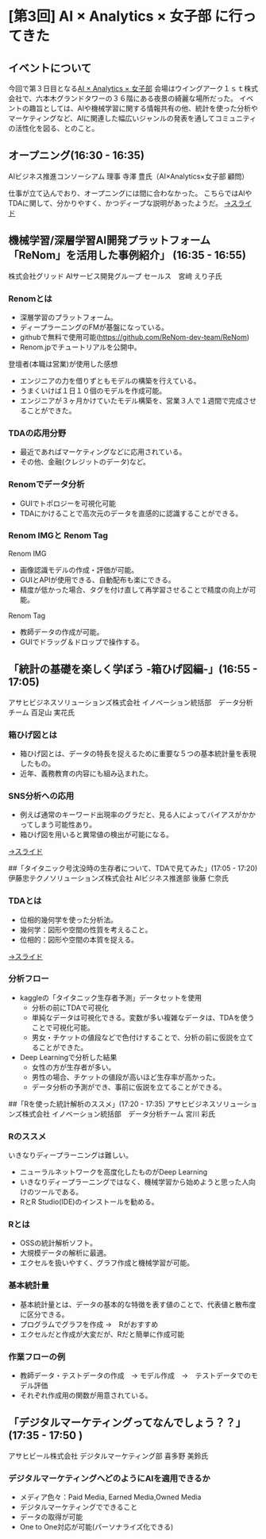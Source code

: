 # [第3回] AI × Analytics × 女子部 に行ってきた

## イベントについて
今回で第３日目となる[AI × Analytics × 女子部](https://aigirls.connpass.com/event/102873/)
会場はウイングアーク１ｓｔ株式会社で、六本木グランドタワーの３６階にある夜景の綺麗な場所だった。
イベントの趣旨としては、AIや機械学習に関する情報共有の他、統計を使った分析やマーケティングなど、AIに関連した幅広いジャンルの発表を通してコミュニティの活性化を図る、とのこと。

## オープニング(16:30 - 16:35)
AIビジネス推進コンソーシアム 理事 寺澤 豊氏（AI×Analytics×女子部 顧問）

仕事が立て込んでおり、オープニングには間に合わなかった。
こちらではAIやTDAに関して、分かりやすく、かつディープな説明があったようだ。
[→スライド](https://www.slideshare.net/YutakaTerasawa/20181114aianalytics)

## 機械学習/深層学習AI開発プラットフォーム「ReNom」を活用した事例紹介」 (16:35 - 16:55)
株式会社グリッド AIサービス開発グループ セールス　宮﨑 えり子氏

### Renomとは
 - 深層学習のプラットフォーム。
 - ディープラーニングのFMが基盤になっている。
 - githubで無料で使用可能(https://github.com/ReNom-dev-team/ReNom)
 - Renom.jpでチュートリアルを公開中。

登壇者(本職は営業)が使用した感想
 - エンジニアの力を借りずともモデルの構築を行えている。
 - うまくいけば１日１０個のモデルを作成可能。
 - エンジニアが３ヶ月かけていたモデル構築を、営業３人で１週間で完成させることができた。

### TDAの応用分野
 - 最近であればマーケティングなどに応用されている。
 - その他、金融(クレジットのデータ)など。

### Renomでデータ分析
 - GUIでトポロジーを可視化可能
 - TDAにかけることで高次元のデータを直感的に認識することができる。

### Renom IMGと Renom Tag
Renom IMG
 - 画像認識モデルの作成・評価が可能。
 - GUIとAPIが使用できる、自動配布も楽にできる。
 - 精度が低かった場合、タグを付け直して再学習させることで精度の向上が可能。

Renom Tag
 - 教師データの作成が可能。
 - GUIでドラッグ＆ドロップで操作する。

## 「統計の基礎を楽しく学ぼう -箱ひげ図編-」(16:55 - 17:05)
アサヒビジネスソリューションズ株式会社 イノベーション統括部　データ分析チーム 百足山 実花氏

### 箱ひげ図とは
- 箱ひげ図とは、データの特長を捉えるために重要な５つの基本統計量を表現したもの。
- 近年、義務教育の内容にも組み込まれた。

### SNS分析への応用
- 例えば通常のキーワード出現率のグラだと、見る人によってバイアスがかかってしまう可能性あり。
- 箱ひげ図を用いると異常値の検出が可能になる。

[→スライド](https://www.slideshare.net/YutakaTerasawa/ss-123065329)

##「タイタニック号沈没時の生存者について、TDAで見てみた」(17:05 - 17:20)
伊藤忠テクノソリューションズ株式会社 AIビジネス推進部 後藤 仁奈氏

### TDAとは
 - 位相的幾何学を使った分析法。
 - 幾何学：図形や空間の性質を考えること。
 - 位相的：図形や空間の本質を捉える。

[→スライド](https://www.slideshare.net/YutakaTerasawa/20181114-tda)

### 分析フロー
- kaggleの「タイタニック生存者予測」データセットを使用
  - 分析の前にTDAで可視化
  - 単純なデータは可視化できる。変数が多い複雑なデータは、TDAを使うことで可視化可能。
  - 男女・チケットの値段などで色付けすることで、分析の前に仮説を立てることができた。
- Deep Learningで分析した結果
   - 女性の方が生存者が多い。
   - 男性の場合、チケットの値段が高いほど生存率が高かった。
   - データ分析の予測ができ、事前に仮説を立てることができる。


##「Rを使った統計解析のススメ」(17:20 - 17:35)
アサヒビジネスソリューションズ株式会社 イノベーション統括部　データ分析チーム 宮川 彩氏

### Rのススメ
いきなりディープラーニングは難しい。
 - ニューラルネットワークを高度化したものがDeep Learning
 - いきなりディープラーニングではなく、機械学習から始めようと思った人向けのツールである。
 - RとR Studio(IDE)のインストールを勧める。

### Rとは
 - OSSの統計解析ソフト。
 - 大規模データの解析に最適。
 - エクセルを扱いやすく、グラフ作成と機械学習が可能。

### 基本統計量
 - 基本統計量とは、データの基本的な特徴を表す値のことで、代表値と散布度に区分できる。
 - プログラムでグラフを作成 →　Rがおすすめ
 - エクセルだと作成が大変だが、Rだと簡単に作成可能

### 作業フローの例
 - 教師データ・テストデータの作成　→ モデル作成　→　テストデータでのモデル評価
  - それぞれ作成用の関数が用意されている。

## 「デジタルマーケティングってなんでしょう？？」 (17:35 - 17:50 )
アサヒビール株式会社 デジタルマーケティング部 喜多野 美鈴氏

### デジタルマーケティングへどのようにAIを適用できるか
 - メディア色々：Paid Media, Earned Media,Owned Media
 - デジタルマーケティングでできること
  - データの取得が可能
  - One to One対応が可能(パーソナライズ化できる)
